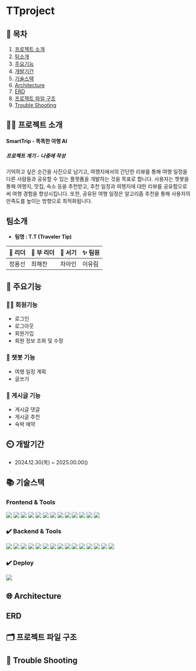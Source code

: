# TTproject

## 📖 목차
1. [프로젝트 소개](#프로젝트-소개)
2. [팀소개](#팀소개)
3. [주요기능](#주요기능)
4. [개발기간](#개발기간)
5. [기술스택](#기술스택)
6. [Architecture](#Architecture)
7.  [ERD](#ERD)
8.  [프로젝트 파일 구조](#프로젝트-파일-구조)
9.  [Trouble Shooting](#trouble-shooting)
    
## 👨‍🏫 프로젝트 소개
#### SmartTrip - 똑똑한 여행 AI
##### 프로젝트 계기 - 나중에 작성
기억하고 싶은 순간을 사진으로 남기고, 여행지에서의 간단한 리뷰를 통해 여행 일정을 다른 사람들과 공유할 수 있는 플랫폼을 개발하는 것을 목표로 합니다.
사용자는 챗봇을 통해 여행지, 맛집, 숙소 등을 추천받고, 추천 일정과 여행지에 대한 리뷰를 공유함으로써 여행 경험을 향상시킵니다.
또한, 공유된 여행 일정은 알고리즘 추천을 통해 사용자의 만족도를 높이는 방향으로 최적화됩니다.

## 팀소개
- **팀명 : T.T (Traveler Tip)**

| 👑 리더 | 👑 부 리더 | 📝 서기 | ✨ 팀원 |
| --- | --- | --- | --- |
| 정용선 | 최해찬 | 차아인 | 이유림 |




## 💜 주요기능
### 🧑‍💻 회원기능
- 로그인
- 로그아웃
- 회원가입
- 회원 정보 조회 및 수정

### 🚙 챗봇 기능
- 여행 일정 계획
- 글쓰기

### 📝 게시글 기능
- 게시글 댓글
- 게시글 추천
- 숙박 예약

## ⏲️ 개발기간
- 2024.12.30(목) ~ 2025.00.00()

## 📚️ 기술스택

### Frontend & Tools

<div>
    <img src="https://img.shields.io/badge/Python-FFD43B?style=for-the-badge&logo=python&logoColor=blue">
    <img src="https://img.shields.io/badge/CSS3-1572B6?style=for-the-badge&logo=css3&logoColor=white">
    <img src="https://img.shields.io/badge/JavaScript-323330?style=for-the-badge&logo=javascript&logoColor=F7DF1E">
    <img src="https://img.shields.io/badge/Slack-4A154B?style=for-the-badge&logo=slack&logoColor=white">
    <img src="https://img.shields.io/badge/Jira-0052CC?style=for-the-badge&logo=Jira&logoColor=white">
    <img src="https://img.shields.io/badge/Notion-000000?style=for-the-badge&logo=notion&logoColor=white">
    <img src="https://img.shields.io/badge/Django-092E20?style=for-the-badge&logo=django&logoColor=green">
    <img src="https://img.shields.io/badge/GIT-E44C30?style=for-the-badge&logo=git&logoColor=white"/>
    <img src="https://img.shields.io/badge/GitHub-100000?style=for-the-badge&logo=github&logoColor=white">
    <img src="https://img.shields.io/badge/Figma-F24E1E?style=for-the-badge&logo=figma&logoColor=white">
    <img src="https://img.shields.io/badge/Colab-F9AB00?style=for-the-badge&logo=googlecolab&color=525252">
    <img src="https://img.shields.io/badge/Visual_Studio_Code-0078D4?style=for-the-badge&logo=visual%20studio%20code&logoColor=white">
    <img src="https://camo.githubusercontent.com/4d842434da4f5a78dc12895b826f4e5f75719229a576e51bfd56093e241dccbf/68747470733a2f2f696d672e736869656c64732e696f2f62616467652f5a65702d3441313534423f7374796c653d666f722d7468652d6261646765266c6f676f3d5a6570266c6f676f436f6c6f723d464646464646">
</div>


### ✔️ Backend & Tools

<div>
    <img src="https://img.shields.io/badge/Python-FFD43B?style=for-the-badge&logo=python&logoColor=blue">
    <img src="https://camo.githubusercontent.com/4c4a57a11a83f99eafb6eaaaaf65ea43e0fc446fccbf8533aac7e9be1067aaf7/68747470733a2f2f696d672e736869656c64732e696f2f62616467652f446a616e676f2d3039324532303f7374796c653d666f722d7468652d6261646765266c6f676f3d446a616e676f266c6f676f436f6c6f723d7768697465">
    <img src="https://img.shields.io/badge/Postman-FF6C37?style=for-the-badge&logo=Postman&logoColor=white">
    <img src="https://img.shields.io/badge/scikit_learn-F7931E?style=for-the-badge&logo=scikit-learn&logoColor=white">
    <img src="https://img.shields.io/badge/-HuggingFace-FDEE21?style=for-the-badge&logo=HuggingFace&logoColor=black">
    <img src="https://img.shields.io/badge/ChatGPT-74aa9c?style=for-the-badge&logo=openai&logoColor=white">
    <img src="https://img.shields.io/badge/Slack-4A154B?style=for-the-badge&logo=slack&logoColor=white"/>
    <img src="https://img.shields.io/badge/Jira-0052CC?style=for-the-badge&logo=Jira&logoColor=white">
    <img src="https://img.shields.io/badge/Notion-000000?style=for-the-badge&logo=notion&logoColor=white">
    <img src="https://img.shields.io/badge/GitHub-100000?style=for-the-badge&logo=github&logoColor=white">
    <img src="https://img.shields.io/badge/GIT-E44C30?style=for-the-badge&logo=git&logoColor=white">
    <img src="https://img.shields.io/badge/Colab-F9AB00?style=for-the-badge&logo=googlecolab&color=525252"/>
    <img src="https://img.shields.io/badge/Visual_Studio_Code-0078D4?style=for-the-badge&logo=visual%20studio%20code&logoColor=white">
    <img src="https://img.shields.io/badge/ZEP-6758ff?style=for-the-badge&logo=visual%20studio%20code&logoColor=white">
    <img src="https://img.shields.io/badge/MySQL-005C84?style=for-the-badge&logo=mysql&logoColor=white">
    
</div>

### ✔️ Deploy

<div>
    <img src="https://img.shields.io/badge/AWS_EC2-FF9900?style=for-the-badge&logo=amazonaws&logoColor=white">
</div>

## 🌐 Architecture





## ERD


## 🗂️ 프로젝트 파일 구조




## 🚨 Trouble Shooting